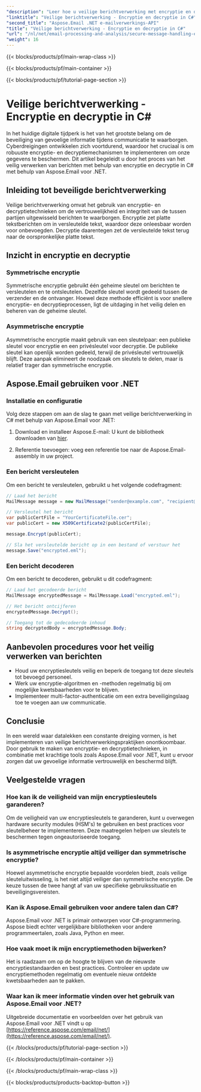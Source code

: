 ```yaml
---
"description": "Leer hoe u veilige berichtverwerking met encryptie en decryptie implementeert in C# met Aspose.Email voor .NET. Bescherm gevoelige gegevens effectief."
"linktitle": "Veilige berichtverwerking - Encryptie en decryptie in C#"
"second_title": "Aspose.Email .NET e-mailverwerkings-API"
"title": "Veilige berichtverwerking - Encryptie en decryptie in C#"
"url": "/nl/net/email-processing-and-analysis/secure-message-handling-encryption-and-decryption-in-csharp/"
"weight": 16
---
```


{{< blocks/products/pf/main-wrap-class >}}

{{< blocks/products/pf/main-container >}}

{{< blocks/products/pf/tutorial-page-section >}}

# Veilige berichtverwerking - Encryptie en decryptie in C#


In het huidige digitale tijdperk is het van het grootste belang om de beveiliging van gevoelige informatie tijdens communicatie te waarborgen. Cyberdreigingen ontwikkelen zich voortdurend, waardoor het cruciaal is om robuuste encryptie- en decryptiemechanismen te implementeren om onze gegevens te beschermen. Dit artikel begeleidt u door het proces van het veilig verwerken van berichten met behulp van encryptie en decryptie in C# met behulp van Aspose.Email voor .NET.

## Inleiding tot beveiligde berichtverwerking

Veilige berichtverwerking omvat het gebruik van encryptie- en decryptietechnieken om de vertrouwelijkheid en integriteit van de tussen partijen uitgewisseld berichten te waarborgen. Encryptie zet platte tekstberichten om in versleutelde tekst, waardoor deze onleesbaar worden voor onbevoegden. Decryptie daarentegen zet de versleutelde tekst terug naar de oorspronkelijke platte tekst.

## Inzicht in encryptie en decryptie

### Symmetrische encryptie

Symmetrische encryptie gebruikt één geheime sleutel om berichten te versleutelen en te ontsleutelen. Dezelfde sleutel wordt gedeeld tussen de verzender en de ontvanger. Hoewel deze methode efficiënt is voor snellere encryptie- en decryptieprocessen, ligt de uitdaging in het veilig delen en beheren van de geheime sleutel.

### Asymmetrische encryptie

Asymmetrische encryptie maakt gebruik van een sleutelpaar: een publieke sleutel voor encryptie en een privésleutel voor decryptie. De publieke sleutel kan openlijk worden gedeeld, terwijl de privésleutel vertrouwelijk blijft. Deze aanpak elimineert de noodzaak om sleutels te delen, maar is relatief trager dan symmetrische encryptie.

## Aspose.Email gebruiken voor .NET

### Installatie en configuratie

Volg deze stappen om aan de slag te gaan met veilige berichtverwerking in C# met behulp van Aspose.Email voor .NET:

1. Download en installeer Aspose.E-mail: U kunt de bibliotheek downloaden van [hier](https://releases.aspose.com/email/net).

2. Referentie toevoegen: voeg een referentie toe naar de Aspose.Email-assembly in uw project.

### Een bericht versleutelen

Om een bericht te versleutelen, gebruikt u het volgende codefragment:

```csharp
// Laad het bericht
MailMessage message = new MailMessage("sender@example.com", "recipient@example.com", "Subject", "Message body");

// Versleutel het bericht
var publicCertFile = "YourCertificateFile.cer";
var publicCert = new X509Certificate2(publicCertFile);

message.Encrypt(publicCert);

// Sla het versleutelde bericht op in een bestand of verstuur het
message.Save("encrypted.eml");
```

### Een bericht decoderen

Om een bericht te decoderen, gebruikt u dit codefragment:

```csharp
// Laad het gecodeerde bericht
MailMessage encryptedMessage = MailMessage.Load("encrypted.eml");

// Het bericht ontcijferen
encryptedMessage.Decrypt();

// Toegang tot de gedecodeerde inhoud
string decryptedBody = encryptedMessage.Body;
```

## Aanbevolen procedures voor het veilig verwerken van berichten

- Houd uw encryptiesleutels veilig en beperk de toegang tot deze sleutels tot bevoegd personeel.
- Werk uw encryptie-algoritmen en -methoden regelmatig bij om mogelijke kwetsbaarheden voor te blijven.
- Implementeer multi-factor-authenticatie om een extra beveiligingslaag toe te voegen aan uw communicatie.

## Conclusie

In een wereld waar datalekken een constante dreiging vormen, is het implementeren van veilige berichtverwerkingspraktijken onontkoombaar. Door gebruik te maken van encryptie- en decryptietechnieken, in combinatie met krachtige tools zoals Aspose.Email voor .NET, kunt u ervoor zorgen dat uw gevoelige informatie vertrouwelijk en beschermd blijft.

## Veelgestelde vragen

### Hoe kan ik de veiligheid van mijn encryptiesleutels garanderen?

Om de veiligheid van uw encryptiesleutels te garanderen, kunt u overwegen hardware security modules (HSM's) te gebruiken en best practices voor sleutelbeheer te implementeren. Deze maatregelen helpen uw sleutels te beschermen tegen ongeautoriseerde toegang.

### Is asymmetrische encryptie altijd veiliger dan symmetrische encryptie?

Hoewel asymmetrische encryptie bepaalde voordelen biedt, zoals veilige sleuteluitwisseling, is het niet altijd veiliger dan symmetrische encryptie. De keuze tussen de twee hangt af van uw specifieke gebruikssituatie en beveiligingsvereisten.

### Kan ik Aspose.Email gebruiken voor andere talen dan C#?

Aspose.Email voor .NET is primair ontworpen voor C#-programmering. Aspose biedt echter vergelijkbare bibliotheken voor andere programmeertalen, zoals Java, Python en meer.

### Hoe vaak moet ik mijn encryptiemethoden bijwerken?

Het is raadzaam om op de hoogte te blijven van de nieuwste encryptiestandaarden en best practices. Controleer en update uw encryptiemethoden regelmatig om eventuele nieuw ontdekte kwetsbaarheden aan te pakken.

### Waar kan ik meer informatie vinden over het gebruik van Aspose.Email voor .NET?

Uitgebreide documentatie en voorbeelden over het gebruik van Aspose.Email voor .NET vindt u op [https://reference.aspose.com/email/net/](https://reference.aspose.com/email/net/).

{{< /blocks/products/pf/tutorial-page-section >}}

{{< /blocks/products/pf/main-container >}}

{{< /blocks/products/pf/main-wrap-class >}}

{{< blocks/products/products-backtop-button >}}